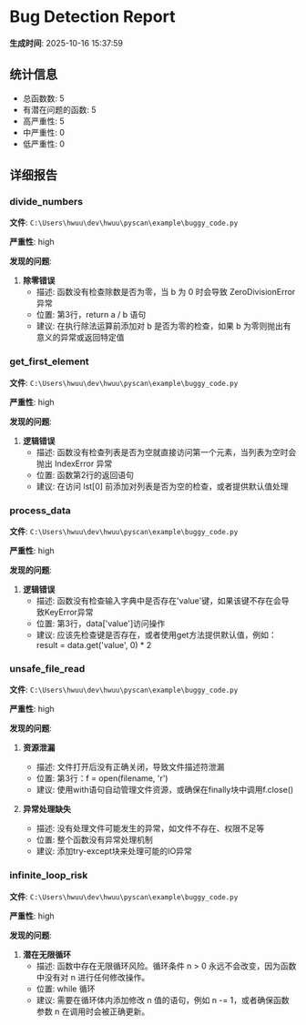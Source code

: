 # Bug Detection Report
**生成时间**: 2025-10-16 15:37:59

## 统计信息

- 总函数数: 5
- 有潜在问题的函数: 5
- 高严重性: 5
- 中严重性: 0
- 低严重性: 0

## 详细报告

### divide_numbers

**文件**: `C:\Users\hwuu\dev\hwuu\pyscan\example\buggy_code.py`

**严重性**: high

**发现的问题**:

1. **除零错误**
   - 描述: 函数没有检查除数是否为零，当 b 为 0 时会导致 ZeroDivisionError 异常
   - 位置: 第3行，return a / b 语句
   - 建议: 在执行除法运算前添加对 b 是否为零的检查，如果 b 为零则抛出有意义的异常或返回特定值

### get_first_element

**文件**: `C:\Users\hwuu\dev\hwuu\pyscan\example\buggy_code.py`

**严重性**: high

**发现的问题**:

1. **逻辑错误**
   - 描述: 函数没有检查列表是否为空就直接访问第一个元素，当列表为空时会抛出 IndexError 异常
   - 位置: 函数第2行的返回语句
   - 建议: 在访问 lst[0] 前添加对列表是否为空的检查，或者提供默认值处理

### process_data

**文件**: `C:\Users\hwuu\dev\hwuu\pyscan\example\buggy_code.py`

**严重性**: high

**发现的问题**:

1. **逻辑错误**
   - 描述: 函数没有检查输入字典中是否存在'value'键，如果该键不存在会导致KeyError异常
   - 位置: 第3行，data['value']访问操作
   - 建议: 应该先检查键是否存在，或者使用get方法提供默认值，例如：result = data.get('value', 0) * 2

### unsafe_file_read

**文件**: `C:\Users\hwuu\dev\hwuu\pyscan\example\buggy_code.py`

**严重性**: high

**发现的问题**:

1. **资源泄漏**
   - 描述: 文件打开后没有正确关闭，导致文件描述符泄漏
   - 位置: 第3行：f = open(filename, 'r')
   - 建议: 使用with语句自动管理文件资源，或确保在finally块中调用f.close()

2. **异常处理缺失**
   - 描述: 没有处理文件可能发生的异常，如文件不存在、权限不足等
   - 位置: 整个函数没有异常处理机制
   - 建议: 添加try-except块来处理可能的IO异常

### infinite_loop_risk

**文件**: `C:\Users\hwuu\dev\hwuu\pyscan\example\buggy_code.py`

**严重性**: high

**发现的问题**:

1. **潜在无限循环**
   - 描述: 函数中存在无限循环风险。循环条件 n > 0 永远不会改变，因为函数中没有对 n 进行任何修改操作。
   - 位置: while 循环
   - 建议: 需要在循环体内添加修改 n 值的语句，例如 n -= 1，或者确保函数参数 n 在调用时会被正确更新。


